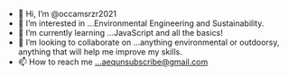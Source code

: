 - 👋 Hi, I’m @occamsrzr2021
- 👀 I’m interested in ...Environmental Engineering and Sustainability.
- 🌱 I’m currently learning ...JavaScript and all the basics!
- 💞️ I’m looking to collaborate on ...anything environmental or outdoorsy, anything that will help me improve my skills.
- 📫 How to reach me ...aequnsubscribe@gmail.com

<!---
occamsrzr2021/occamsrzr2021 is a ✨ special ✨ repository because its `README.md` (this file) appears on your GitHub profile.
You can click the Preview link to take a look at your changes.
--->
